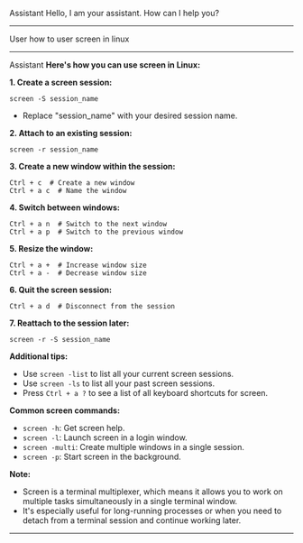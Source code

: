 Assistant
Hello, I am your assistant. How can I help you?
- - - - -
User
how to user screen in linux
- - - - -
Assistant
**Here's how you can use screen in Linux:**

**1. Create a screen session:**

```
screen -S session_name
```

- Replace "session_name" with your desired session name.


**2. Attach to an existing session:**

```
screen -r session_name
```

**3. Create a new window within the session:**

```
Ctrl + c  # Create a new window
Ctrl + a c  # Name the window
```

**4. Switch between windows:**

```
Ctrl + a n  # Switch to the next window
Ctrl + a p  # Switch to the previous window
```

**5. Resize the window:**

```
Ctrl + a +  # Increase window size
Ctrl + a -  # Decrease window size
```

**6. Quit the screen session:**

```
Ctrl + a d  # Disconnect from the session
```

**7. Reattach to the session later:**

```
screen -r -S session_name
```

**Additional tips:**

- Use `screen -list` to list all your current screen sessions.
- Use `screen -ls` to list all your past screen sessions.
- Press `Ctrl + a ?` to see a list of all keyboard shortcuts for screen.

**Common screen commands:**

- `screen -h`: Get screen help.
- `screen -l`: Launch screen in a login window.
- `screen -multi`: Create multiple windows in a single session.
- `screen -p`: Start screen in the background.

**Note:**

- Screen is a terminal multiplexer, which means it allows you to work on multiple tasks simultaneously in a single terminal window.
- It's especially useful for long-running processes or when you need to detach from a terminal session and continue working later.
- - - - -